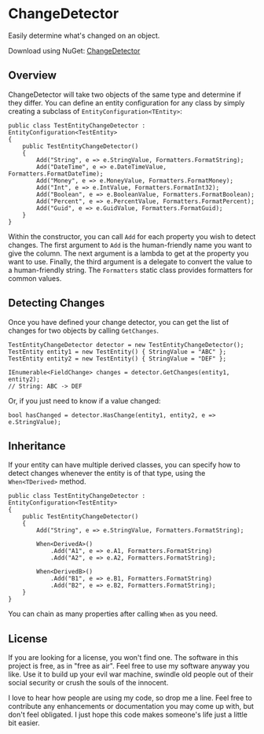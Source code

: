 # ChangeDetector

Easily determine what's changed on an object.

Download using NuGet: [ChangeDetector](http://nuget.org/packages/ChangeDetector)

## Overview
ChangeDetector will take two objects of the same type and determine if they differ. You can define an entity configuration for any class by simply creating a subclass of `EntityConfiguration<TEntity>`:

    public class TestEntityChangeDetector : EntityConfiguration<TestEntity>
    {
        public TestEntityChangeDetector()
        {
            Add("String", e => e.StringValue, Formatters.FormatString);
            Add("DateTime", e => e.DateTimeValue, Formatters.FormatDateTime);
            Add("Money", e => e.MoneyValue, Formatters.FormatMoney);
            Add("Int", e => e.IntValue, Formatters.FormatInt32);
            Add("Boolean", e => e.BooleanValue, Formatters.FormatBoolean);
            Add("Percent", e => e.PercentValue, Formatters.FormatPercent);
            Add("Guid", e => e.GuidValue, Formatters.FormatGuid);
        }
    }
    
Within the constructor, you can call `Add` for each property you wish to detect changes. The first argument to `Add` is the human-friendly name you want to give the column. The next argument is a lambda to get at the property you want to use. Finally, the third argument is a delegate to convert the value to a human-friendly string. The `Formatters` static class provides formatters for common values.

## Detecting Changes
Once you have defined your change detector, you can get the list of changes for two objects by calling `GetChanges`.

    TestEntityChangeDetector detector = new TestEntityChangeDetector();
    TestEntity entity1 = new TestEntity() { StringValue = "ABC" };
    TestEntity entity2 = new TestEntity() { StringValue = "DEF" };
    
    IEnumerable<FieldChange> changes = detector.GetChanges(entity1, entity2);
    // String: ABC -> DEF
    
Or, if you just need to know if a value changed:

    bool hasChanged = detector.HasChange(entity1, entity2, e => e.StringValue);

## Inheritance
If your entity can have multiple derived classes, you can specify how to detect changes whenever the entity is of that type, using the `When<TDerived>` method.

    public class TestEntityChangeDetector : EntityConfiguration<TestEntity>
    {
        public TestEntityChangeDetector()
        {
            Add("String", e => e.StringValue, Formatters.FormatString);
        
            When<DerivedA>()
                .Add("A1", e => e.A1, Formatters.FormatString)
                .Add("A2", e => e.A2, Formatters.FormatString);
                
            When<DerivedB>()
                .Add("B1", e => e.B1, Formatters.FormatString)
                .Add("B2", e => e.B2, Formatters.FormatString);
        }
    }
    
You can chain as many properties after calling `When` as you need.

## License
If you are looking for a license, you won't find one. The software in this project is free, as in "free as air". Feel free to use my software anyway you like. Use it to build up your evil war machine, swindle old people out of their social security or crush the souls of the innocent.

I love to hear how people are using my code, so drop me a line. Feel free to contribute any enhancements or documentation you may come up with, but don't feel obligated. I just hope this code makes someone's life just a little bit easier.
